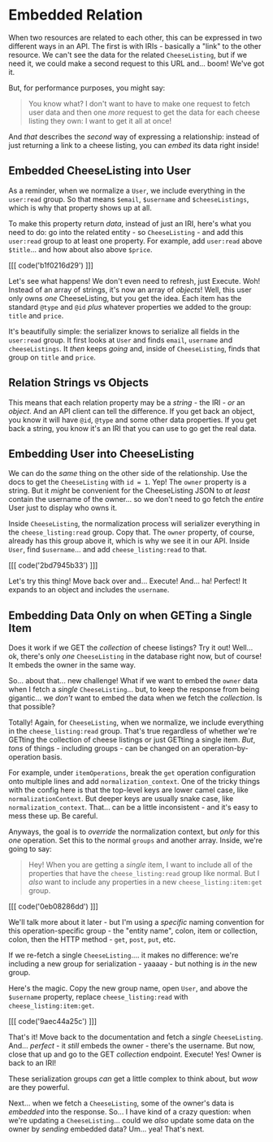 # Embedded Relation

When two resources are related to each other, this can be expressed in two different
ways in an API. The first is with IRIs - basically a "link" to the other resource.
We can't see the data for the related `CheeseListing`, but if we need it, we could
make a second request to this URL and... boom! We've got it.

But, for performance purposes, you might say:

> You know what? I don't want to have to make one request to fetch user data
> and then one *more* request to get the data for each cheese listing they own:
> I want to get it all at once!

And *that* describes the *second* way of expressing a relationship: instead of just
returning a link to a cheese listing, you can *embed* its data right inside!

## Embedded CheeseListing into User

As a reminder, when we normalize a `User`, we include everything in the
`user:read` group. So that means `$email`, `$username` and `$cheeseListings`, which
is why that property shows up at all.

To make this property return *data*, instead of just an IRI, here's what you need
to do: go into the related entity - so  `CheeseListing` - and add this `user:read`
group to at least one property. For example, add `user:read` above `$title`...
and how about also above `$price`.

[[[ code('b1f0216d29') ]]]

Let's see what happens! We don't even need to refresh, just Execute. Woh! Instead
of an array of strings, it's now an array of *objects*! Well, this user only owns
*one* CheeseListing, but you get the idea. Each item has the standard `@type`
and `@id` *plus* whatever properties we added to the group: `title` and `price`.

It's beautifully simple: the serializer knows to serialize all fields in the
`user:read` group. It first looks at `User` and finds `email`, `username` and
`cheeseListings`. It *then* keeps *going* and, inside of `CheeseListing`, finds
that group on `title` and `price`.

## Relation Strings vs Objects

This means that each relation property may be a *string* - the IRI - *or* an
*object*. And an API client can tell the difference. If you get back an object,
you know it will have `@id`, `@type` and some other data properties. If you get
back a string, you know it's an IRI that you can use to go get the real data.

## Embedding User into CheeseListing

We can do the *same* thing on the other side of the relationship. Use the docs to
get the `CheeseListing` with `id = 1`. Yep! The `owner` property is a string. But
it *might* be convenient for the CheeseListing JSON to *at least* contain the
username of the owner... so we don't need to go fetch the *entire* User just to
display who owns it.

Inside `CheeseListing`, the normalization process will serializer everything in
the `cheese_listing:read` group. Copy that. The `owner` property, of course, already
has this group above it, which is why we see it in our API. Inside `User`, find
`$username`... and add `cheese_listing:read` to that.

[[[ code('2bd7945b33') ]]]

Let's try this thing! Move back over and... Execute! And... ha! Perfect!
It expands to an object and includes the `username`.

## Embedding Data Only on when GETing a Single Item

Does it work if we GET the *collection* of cheese listings? Try it out! Well...
ok, there's only *one* `CheeseListing` in the database right now, but of course!
It embeds the owner in the same way.

So... about that... new challenge! What if we want to embed the `owner` data when
I fetch a *single* `CheeseListing`... but, to keep the response from being gigantic...
we *don't* want to embed the data when we fetch the *collection*. Is that possible?

Totally! Again, for `CheeseListing`, when we normalize, we include everything in
the `cheese_listing:read` group. That's true regardless of whether we're GETting
the collection of cheese listings or just GETting a single item. *But*, *tons*
of things - including groups - can be changed on an operation-by-operation basis.

For example, under `itemOperations`, break the `get` operation configuration
onto multiple lines and add `normalization_context`. One of the tricky things
with the config here is that the top-level keys are lower camel case, like
`normalizationContext`. But deeper keys are usually snake case, like
`normalization_context`. That... can be a little inconsistent - and it's easy to
mess these up. Be careful.

Anyways, the goal is to *override* the normalization context, but *only* for this
*one* operation. Set this to the normal `groups` and another array. Inside, we're
going to say:

> Hey! When you are getting a *single* item, I want to include all of the
> properties that have the `cheese_listing:read` group like normal. But I *also*
> want to include any properties in a new `cheese_listing:item:get` group.

[[[ code('0eb08286dd') ]]]

We'll talk more about it later - but I'm using a *specific* naming convention for
this operation-specific group - the "entity name", colon, item or collection, colon,
then the HTTP method - `get`, `post`, `put`, etc.

If we re-fetch a single `CheeseListing`.... it makes no difference: we're including
a new group for serialization - yaaaay - but nothing is *in* the new group.

Here's the magic. Copy the new group name, open `User`, and above the
`$username` property, replace `cheese_listing:read` with `cheese_listing:item:get`.

[[[ code('9aec44a25c') ]]]

That's it! Move back to the documentation and fetch a *single* `CheeseListing`.
And... *perfect* - it *still* embeds the owner - there's the username. But
now, close that up and go to the GET *collection* endpoint. Execute! Yes!
Owner is back to an IRI!

These serialization groups *can* get a little complex to think about, but *wow*
are they powerful.

Next... when we fetch a `CheeseListing`, some of the owner's data is *embedded*
into the response. So... I have kind of a crazy question: when we're updating
a `CheeseListing`... could we *also* update some data on the owner by *sending*
embedded data? Um... yea! That's next.
